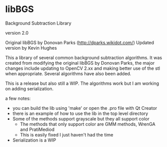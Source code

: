libBGS
======

Background Subtraction Library

version 2.0

Original libBGS by Donovan Parks (http://dparks.wikidot.com/)
Updated version by Kevin Hughes

This a library of several common background subtraction algorithms. It was created from modifying the original libBGS by Donovan Parks, the major changes include updating to OpenCV 2.xx and making better use of the stl when appropriate. Several algorithms have also been added.

This is a release but also still a WIP. The algorithms work but I am working on adding serialization.

a few notes:
* you can build the lib using 'make' or open the .pro file with Qt Creator
* there is an example of how to use the lib in the top level directory
* Some of the methods support grayscale but they all support color
  * The methods that only support color are GMM methods, WrenGA and PratiMediod
  * This is easily fixed I just haven't had the time
* Serialization is a WIP
